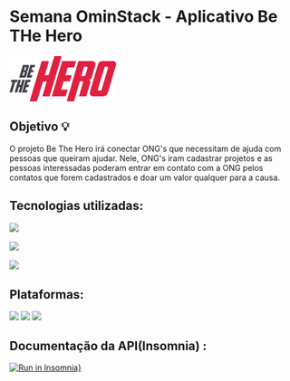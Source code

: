 # Semana OminStack - Aplicativo **Be THe Hero**

<img src="./mobile/src/assets/logo@2x.png" />

## Objetivo :bulb:

O projeto Be The Hero irá conectar ONG's que necessitam de ajuda com pessoas que queiram ajudar.
Nele, ONG's iram cadastrar projetos e as pessoas interessadas poderam entrar em contato com a ONG pelos contatos que forem cadastrados e doar um valor qualquer para a causa.

## Tecnologias utilizadas:

 <span><img href="https://nodejs.org/en/" src="https://img.shields.io/badge/Backend-Node%20Js-brightgreen"/></span>
 
 <span><img href="https://nodejs.org/en/" src="https://img.shields.io/badge/Frontend-React%20Js-brightgreen"/></span>
 
 <span><img href="https://nodejs.org/en/" src="https://img.shields.io/badge/Mobile-React%20Native-brightgreen"/></span>

## Plataformas:
 <span><img src="https://img.shields.io/badge/-Web-brightgreen"/></span>
 <span><img src="https://img.shields.io/badge/Mobile-IOS-brightgreen"/></span>
 <span><img src="https://img.shields.io/badge/Mobile-Android-brightgreen"/></span>

## Documentação da API(Insomnia) :

[![Run in Insomnia}](https://insomnia.rest/images/run.svg)](https://insomnia.rest/run/?label=Be%20the%20Hero&uri=https%3A%2F%2Fraw.githubusercontent.com%2Fsamuksilv%2Fbe-the-hero%2Fmaster%2Fbackend%2Fdocs%2FInsomnia_2020-04-07.json)
